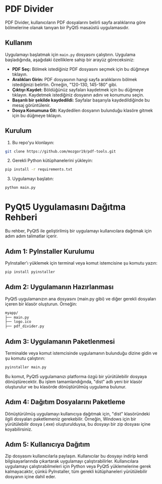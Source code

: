 # PDF Divider

PDF Divider, kullanıcıların PDF dosyalarını belirli sayfa aralıklarına göre bölmelerine olanak tanıyan bir PyQt5 masaüstü uygulamasıdır.

## Kullanım

Uygulamayı başlatmak için `main.py` dosyasını çalıştırın. Uygulama başladığında, aşağıdaki özelliklere sahip bir arayüz göreceksiniz:

- **PDF Seç:** Bölmek istediğiniz PDF dosyasını seçmek için bu düğmeye tıklayın.
- **Aralıkları Girin:** PDF dosyasının hangi sayfa aralıklarını bölmek istediğinizi belirtin. Örneğin, "120-130, 145-180" gibi.
- **Çıktıyı Kaydet:** Böldüğünüz sayfaları kaydetmek için bu düğmeye tıklayın. Kaydetmek istediğiniz dosyanın adını ve konumunu seçin.
- **Başarılı bir şekilde kaydedildi:** Sayfalar başarıyla kaydedildiğinde bu mesaj görüntülenir.
- **Dosya Konumuna Git:** Kaydedilen dosyanın bulunduğu klasöre gitmek için bu düğmeye tıklayın.

## Kurulum

1. Bu repo'yu klonlayın:

```bash
git clone https://github.com/mozgor19/pdf-tools.git
```

2. Gerekli Python kütüphanelerini yükleyin:

```bash
pip install -r requirements.txt
```
3. Uygulamayı başlatın:

```bash
python main.py
```

# PyQt5 Uygulamasını Dağıtma Rehberi

Bu rehber, PyQt5 ile geliştirilmiş bir uygulamayı kullanıcılara dağıtmak için adım adım talimatlar içerir.

## Adım 1: PyInstaller Kurulumu

PyInstaller'ı yüklemek için terminal veya komut istemcisine şu komutu yazın:

```bash
pip install pyinstaller
```
## Adım 2: Uygulamanın Hazırlanması
PyQt5 uygulamanızın ana dosyasını (main.py gibi) ve diğer gerekli dosyaları içeren bir klasör oluşturun. Örneğin:

```bash
myapp/
├── main.py
├── logo.ico
├── pdf_divider.py
```
## Adım 3: Uygulamanın Paketlenmesi

Terminalde veya komut istemcisinde uygulamanın bulunduğu dizine gidin ve şu komutu çalıştırın:

```bash
pyinstaller main.py
```
Bu komut, PyQt5 uygulamanızı platforma özgü bir yürütülebilir dosyaya dönüştürecektir. Bu işlem tamamlandığında, "dist" adlı yeni bir klasör oluşturulur ve bu klasörde dönüştürülmüş uygulama bulunur.

## Adım 4: Dağıtım Dosyalarını Paketleme

Dönüştürülmüş uygulamayı kullanıcıya dağıtmak için, "dist" klasöründeki ilgili dosyaları paketlemeniz gerekebilir. Örneğin, Windows için bir yürütülebilir dosya (.exe) oluşturulduysa, bu dosyayı bir zip dosyası içine koyabilirsiniz.

## Adım 5: Kullanıcıya Dağıtım

Zip dosyasını kullanıcılarla paylaşın. Kullanıcılar bu dosyayı indirip kendi bilgisayarlarında çıkartarak uygulamayı çalıştırabilirler. Kullanıcılara uygulamayı çalıştırabilmeleri için Python veya PyQt5 yüklemelerine gerek kalmayacaktır, çünkü PyInstaller, tüm gerekli kütüphaneleri yürütülebilir dosyanın içine dahil eder.


